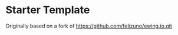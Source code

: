 Starter Template
================

Originally based on a fork of https://github.com/felizuno/ewing.io.git
